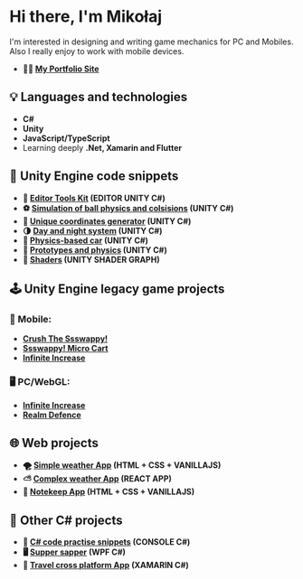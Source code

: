 # Hi there, I'm Mikołaj
I'm interested in designing and writing game mechanics for PC and Mobiles. 
Also I really enjoy to work with mobile devices.
- **👨‍💻 [My Portfolio Site](https://www.mmusialik.com/en/)**

## 💡 Languages and technologies
- **C#**
- **Unity**
- **JavaScript/TypeScript**
- Learning deeply **.Net, Xamarin and Flutter**

## 📜 Unity Engine code snippets 
- **🔧 [Editor Tools Kit](https://github.com/IKOMMM/Unity-Editor-Tools/tree/main) (EDITOR UNITY C#)**
- **⚽ [Simulation of ball physics and colsisions](https://github.com/IKOMMM/The-Gravity-and-The-Balls) (UNITY C#)**
- **🧪 [Unique coordinates generator](https://github.com/IKOMMM/Miko_Code_Snippets_UNITY/blob/main/OVERALL/RandomCoordinatesGenerator) (UNITY C#)**
- **🌗 [Day and night system](https://github.com/IKOMMM/Miko_Code_Snippets_UNITY/tree/main/3D/DayAndNightSystem) (UNITY C#)**
- **🚗 [Physics-based car](https://github.com/IKOMMM/CarControllerPrototype_UNITY) (UNITY C#)** 
- **🔧 [Prototypes and physics](https://www.mmusialik.com/articles_en/Art_20.html) (UNITY C#)**
- **🎨 [Shaders](https://github.com/IKOMMM/Miko_Shaders_Library_UNITY) (UNITY SHADER GRAPH)**

## 🕹️ Unity Engine legacy game projects
### 📱 Mobile:
- **[Crush The Ssswappy!](https://github.com/IKOMMM/CrushTheSsswappy)**
- **[Ssswappy! Micro Cart](https://github.com/IKOMMM/Ssswappy_Micro_Cart)**
- **[Infinite Increase](https://github.com/IKOMMM/DontDieSsswappy)**
### 🖥️ PC/WebGL:
- **[Infinite Increase](https://github.com/IKOMMM/Infinite_Increase)**
- **[Realm Defence](https://github.com/IKOMMM/Realm_Defence)**

## 🌐 Web projects
- **🌪️ [Simple weather App](https://github.com/IKOMMM/Aplikacje_Webowe_Laboratoria_11070/tree/main/LAB_03_V.01) (HTML + CSS + VANILLAJS)**
- **⛅ [Complex weather App](https://github.com/IKOMMM/Aplikacje_Webowe_Laboratoria_11070/tree/main/LAB_03_V.02) (REACT APP)**
- **📝 [Notekeep App](https://github.com/IKOMMM/Aplikacje_Webowe_Laboratoria_11070/tree/main/LAB_04) (HTML + CSS + VANILLAJS)**

## 📜 Other C# projects
- **🧪 [C# code practise snippets](https://github.com/IKOMMM/CSHARP_Practice_Code_Snippets) (CONSOLE C#)**
- **🖥️ [Supper sapper](https://github.com/IKOMMM/Supper_Sapper_WPF) (WPF C#)**
- **📱 [Travel cross platform App](https://github.com/IKOMMM/Travel_Cross_Platform_App) (XAMARIN C#)**
